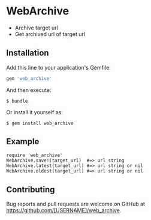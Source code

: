 # WebArchive

- Archive target url
- Get archived url of target url


## Installation

Add this line to your application's Gemfile:

```ruby
gem 'web_archive'
```

And then execute:

    $ bundle

Or install it yourself as:

    $ gem install web_archive

## Example

```
require 'web_archive'
WebArchive.save!(target_url)  #=> url string
WebArchive.latest(target_url) #=> url string or nil
WebArchive.oldest(target_url) #=> url string or nil
```


## Contributing

Bug reports and pull requests are welcome on GitHub at https://github.com/[USERNAME]/web_archive.

